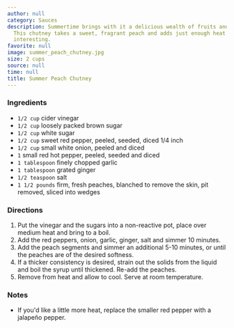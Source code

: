 ```yaml
---
author: null
category: Sauces
description: Summertime brings with it a delicious wealth of fruits and vegetables.
  This chutney takes a sweet, fragrant peach and adds just enough heat to keep things
  interesting.
favorite: null
image: summer_peach_chutney.jpg
size: 2 cups
source: null
time: null
title: Summer Peach Chutney
---
```


### Ingredients

* `1/2 cup` cider vinegar
* `1/2 cup` loosely packed brown sugar
* `1/2 cup` white sugar
* `1/2 cup` sweet red pepper, peeled, seeded, diced 1/4 inch
* `1/2 cup` small white onion, peeled and diced
* `1` small red hot pepper, peeled, seeded and diced
* `1 tablespoon` finely chopped garlic
* `1 tablespoon` grated ginger
* `1/2 teaspoon` salt
* `1 1/2 pounds` firm, fresh peaches, blanched to remove the skin, pit removed, sliced into wedges

### Directions

1. Put the vinegar and the sugars into a non-reactive pot, place over medium heat and bring to a boil.
2. Add the red peppers, onion, garlic, ginger, salt and simmer 10 minutes.
3. Add the peach segments and simmer an additional 5-10 minutes, or until the peaches are of the desired softness.
4. If a thicker consistency is desired, strain out the solids from the liquid and boil the syrup until thickened. Re-add the peaches.
5. Remove from heat and allow to cool. Serve at room temperature.

### Notes

- If you'd like a little more heat, replace the smaller red pepper with a jalapeño pepper.